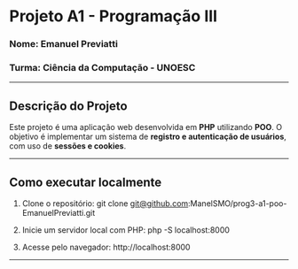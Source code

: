 # Projeto A1 - Programação III

### Nome: Emanuel Previatti  
### Turma: Ciência da Computação - UNOESC

---

## Descrição do Projeto

Este projeto é uma aplicação web desenvolvida em **PHP** utilizando **POO**. O objetivo é implementar um sistema de **registro e autenticação de usuários**, com uso de **sessões e cookies**.

---

## Como executar localmente

1. Clone o repositório:
git clone git@github.com:ManelSMO/prog3-a1-poo-EmanuelPreviatti.git


2. Inicie um servidor local com PHP:
php -S localhost:8000


3. Acesse pelo navegador:
http://localhost:8000


---

